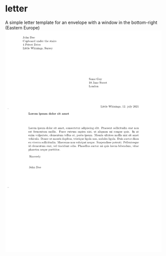 # letter
A simple letter template for an envelope with a window in the bottom-right (Eastern Europe)
![resume_example](/examples/example.png)
